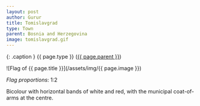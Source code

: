 ```yaml
---
layout: post
author: Gurur
title: Tomislavgrad
type: Town
parent: Bosnia and Herzegovina
image: tomislavgrad.gif
---
```

{: .caption }
{{ page.type }} ([{{ page.parent }}](/2019/03/30/bosnia-and-herzegovina.html))

![Flag of {{ page.title }}](/assets/img/{{ page.image }})

*Flag proportions*: 1:2

Bicolour with horizontal bands of white and red, with the municipal coat-of-arms at the centre.